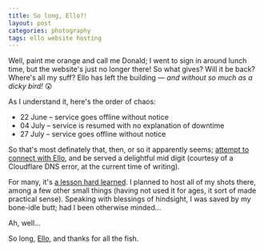 ```yaml
---
title: So long, Ello?!
layout: post
categories: photography
tags: ello website hosting
---
```


Well, paint me orange and call me Donald; I went to sign in around lunch time, but the website's just no longer there! So what gives? Will it be back? Where's all my suff? Ello has left the building — _and without so much as a dicky bird!_ 😲 

As I understand it, here's the order of chaos:

- 22 June – service goes offline without notice
- 04 July – service is resumed with no explanation of downtime
- 27 July – service goes offline without notice

So that's most definately that, then, or so it apparently seems; [attempt to connect with Ello](https://www.ello.co), and be served a delightful mid digit (courtesy of a Cloudflare DNS error, at the current time of writing). 

For many, it's [a lesson hard learned](https://danthornton.net/2023/06/is-it-goodbye-to-ello-another-niche-network-gone/#comment-34580). I planned to host all of my shots there, among a few other small things (having not used it for ages, it sort of made practical sense). Speaking with blessings of hindsight, I was saved by my bone-idle butt; had I been otherwise minded...

Ah, well... 

So long, [Ello](https://en.m.wikipedia.org/wiki/Ello_(social_network)), and thanks for all the fish.

